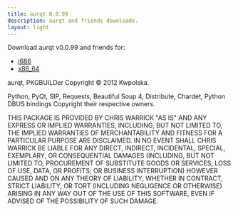 ```yaml
---
title: aurqt 0.0.99
description: aurqt and friends downloads.
layout: light
---
```


<p>Download aurqt v0.0.99 and friends for:</p>
<ul>
    <li><a href="./aurqt-0.0.99-i686.tar">i686</a></li>
    <li><a href="./aurqt-0.0.99-x86_64.tar">x86_64</a></li>
</ul>

aurqt, PKGBUILDer Copyright © 2012 Kwpolska.

Python, PyQt, SIP, Requests, Beautiful Soup  4,  Distribute,  Chardet,
Python   DBUS   bindings   Copyright    their    respective    owners.


THIS PACKAGE IS PROVIDED BY CHRIS WARRICK "AS IS" AND ANY  EXPRESS  OR
IMPLIED  WARRANTIES,  INCLUDING,  BUT  NOT  LIMITED  TO,  THE  IMPLIED
WARRANTIES  OF  MERCHANTABILITY   AND   FITNESS   FOR   A   PARTICULAR
PURPOSE  ARE  DISCLAIMED.   IN  NO  EVENT  SHALL  CHRIS   WARRICK   BE
LIABLE FOR  ANY  DIRECT,  INDIRECT,  INCIDENTAL,  SPECIAL,  EXEMPLARY,
OR CONSEQUENTIAL DAMAGES (INCLUDING, BUT NOT LIMITED  TO,  PROCUREMENT
OF SUBSTITUTE GOODS OR  SERVICES;  LOSS  OF  USE,  DATA,  OR  PROFITS;
OR  BUSINESS  INTERRUPTION)  HOWEVER  CAUSED  AND  ON  ANY  THEORY  OF
LIABILITY,  WHETHER   IN   CONTRACT,   STRICT   LIABILITY,   OR   TORT
(INCLUDING NEGLIGENCE OR OTHERWISE) ARISING IN ANY WAY OUT OF THE  USE
OF  THIS  SOFTWARE,  EVEN  IF  ADVISED  OF  THE  POSSIBILITY  OF  SUCH
DAMAGE.
